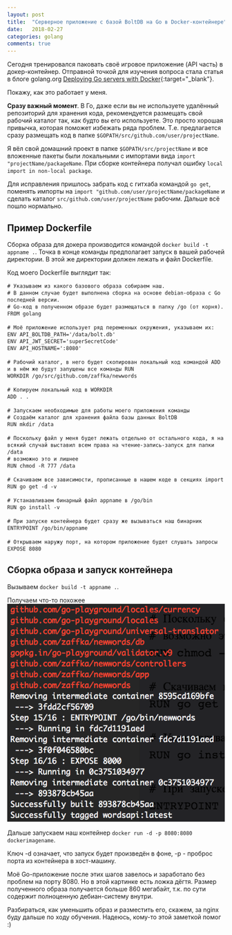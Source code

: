 ```yaml
---
layout: post
title:  "Серверное приложение с базой BoltDB на Go в Docker-контейнере"
date:   2018-02-27
categories: golang
comments: true
---
```

Сегодня тренировался паковать своё игровое приложение (API часть) в докер-контейнер.
Отправной точкой для изучения вопроса стала статья в блоге golang.org [Deploying Go servers with Docker](https://blog.golang.org/docker){:target="_blank"}.

Покажу, как это работает у меня.

**Сразу важный момент**.
В Го, даже если вы не используете удалённый репозиторий для хранения кода, рекомендуется размещать свой рабочий каталог так, как будто вы его используете.
Это просто хорошая привычка, которая поможет избежать ряда проблем.
Т.е. предлагается сразу размещать код в папке `$GOPATH/src/github.com/user/projectName`.

Я вёл свой домашний проект в папке `$GOPATH/src/projectName` и все вложенные пакеты были локальными с импортами вида `import "projectName/packageName`.
При сборке контейнера получал ошибку `local import in non-local package`.

Для исправления пришлось забрать код с гитхаба командой `go get`, поменять импорты на `import "github.com/user/projectName/packageName` и сделать каталог `src/github.com/user/projectName` рабочим. Дальше всё пошло нормально.

## Пример Dockerfile
Сборка образа для докера производится командой `docker build -t appname .`.
Точка в конце команды предполагает запуск в вашей рабочей директории.
В этой же директории должен лежать и файл Dockerfile.

Код моего Dockerfile выглядит так:
```
# Указываем из какого базового образа собираем наш.
# В данном случае будет выполнена сборка на основе debian-образа с Go последней версии.
# Go-код в полученном образе будет размещаться в папку /go (от корня).
FROM golang

# Моё приложение использует ряд переменных окружения, указываем их:
ENV API_BOLTDB_PATH='/data/bolt.db'
ENV API_JWT_SECRET='superSecretCode'
ENV API_HOSTNAME=':8080'

# Рабочий каталог, в него будет скопирован локальный код командой ADD и в нём же будут запущены все команды RUN
WORKDIR /go/src/github.com/zaffka/newwords

# Копируем локальный код в WORKDIR
ADD . .

# Запускаем необходимые для работы моего приложения команды
# Создаём каталог для хранения файла базы данных BoltDB
RUN mkdir /data

# Поскольку файл у меня будет лежать отдельно от остального кода, я на всякий случай выставил всем права на чтение-запись-запуск для папки /data
# возможно это и лишнее
RUN chmod -R 777 /data

# Скачиваем все зависимости, прописанные в нашем коде в секциях import
RUN go get -d -v

# Устанавливаем бинарный файл appname в /go/bin
RUN go install -v

# При запуске контейнера будет сразу же вызываться наш бинарник
ENTRYPOINT /go/bin/appname

# Открываем наружу порт, на котором приложение будет слушать запросы
EXPOSE 8080
```

## Сборка образа и запуск контейнера
Вызываем `docker build -t appname .`.

Получаем что-то похожее
![Docker сборка Golang контейнера](/assets/img/console.png)

Дальше запускаем наш контейнер `docker run -d -p 8080:8080 dockerimagename`.

Ключ -d означает, что запуск будет произведён в фоне, -p - проброс порта из контейнера в хост-машину.

Моё Go-приложение после этих шагов завелось и заработало без проблем на порту 8080.
Но в этой картинке есть ложка дёгтя. Размер полученного образа получается больше 860 мегабайт, т.к. по сути содержит полноценную дебиан-систему внутри.

Разбираться, как уменьшить образ и разместить его, скажем, за nginx буду дальше по ходу обучения.
Надеюсь, кому-то этой заметкой помог :)